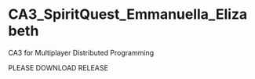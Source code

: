 # CA3_SpiritQuest_Emmanuella_Elizabeth
CA3 for Multiplayer Distributed Programming 

PLEASE DOWNLOAD RELEASE
